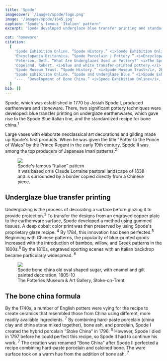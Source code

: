 ```yaml
---
title: 'Spode'
imagecover: '/images/spode/logo.png'
image: '/images/spode/1645.jpg'
caption: "Spode's famous 'Italien' pattern"
excerpt: 'Spode developed underglaze blue transfer printing and standardized the recipe for bone china'

cat: 'homeware'
citation:
  [
    'Spode Exhibition Online. “Spode History.” <i>Spode Exhibition Online</i>, 29 Aug. 2017, <a target="_blank" rel="noopener noreferrer" href="https://spodeceramics.com/history">spodeceramics.com/history</a>. Accessed 12 Mar. 2023.',
    'Encyclopædia Britannica. “Spode Porcelain | Pottery.” <i>Encyclopædia Britannica</i>, 2023, <a target="_blank" rel="noopener noreferrer" href="https://www.britannica.com/art/Spode-porcelain">www.britannica.com/art/Spode-porcelain</a>. Accessed 12 Mar. 2023.',
    'Peterson, Beth. “What Are Underglazes Used in Pottery?” <i>The Spruce Crafts</i>, 2019, <a target="_blank" rel="noopener noreferrer" href="https://www.thesprucecrafts.com/what-are-underglazes-2746191">www.thesprucecrafts.com/what-are-underglazes-2746191</a>. Accessed 12 Mar. 2023.',
    'Copeland, Robert. <i>Blue and white transfer-printed pottery.</i> Vol. 97. Osprey Publishing, 2000.',
    'Spode Museum Trust. “Spode History.” <i>Spode Museum Trust</i>, 2023, <a target="_blank" rel="noopener noreferrer" href="https://spodemuseumtrust.org/history-of-spode.html">spodemuseumtrust.org/history-of-spode.html</a>. Accessed 12 Mar. 2023.',
    'Spode Exhibition Online. “Spode and Underglaze Blue.” <i>Spode Exhibition Online</i>, 4 Aug. 2019, <a target="_blank" rel="noopener noreferrer" href="https://spodeceramics.com/pottery/ceramics/spode-underglaze-blue">spodeceramics.com/pottery/ceramics/spode-underglaze-blue</a>. Accessed 12 Mar. 2023.',
    '---. “Development of Bone China.” <i>Spode Exhibition Online</i>, 4 Aug. 2019, <a target="_blank" rel="noopener noreferrer" href="https://spodeceramics.com/pottery/ceramics/development-bone-china">spodeceramics.com/pottery/ceramics/development-bone-china</a>. Accessed 12 Mar. 2023.',
  ]
bib: []
---
```


<!-- @format -->

Spode, which was established in 1770 by Josiah Spode I, produced earthenware and stoneware. There, two significant pottery techniques were developed: blue transfer printing on underglaze earthenwares, which gave rise to the Spode Blue Italian line, and the standardized recipe for bone china.<sup>1</sup>

Large vases with elaborate neoclassical art decorations and gilding made up Spode's first products. When he was given the title "Potter to the Prince of Wales" by the Prince Regent in the early 19th century, Spode II was among the top producers of Japanese Imari patterns.<sup>2</sup>

<figure className="fig-align-right">
  <img src="/images/spode/1645.jpg" />
  <figcaption>Spode's famous “Italian” pattern</figcaption>
  <figcaption>It was based on a Claude Lorraine pastoral landscape of 1638 and is surrounded by a border copied directly from a Chinese piece.</figcaption>
</figure>

## Underglaze blue transfer printing

Underglazing is the process of decorating a surface before glazing it to provide protection.<sup>3</sup>
To transfer the designs from an engraved copper plate to the earthenware surface, Spode developed a method using gummed tissues. A deep cobalt color print was then preserved by using Spode's proprietary glaze recipe. <sup>4</sup> By 1784, this innovation had been perfected.<sup>5</sup>
Beginning with Chinese patterns, the popularity of blue-printed goods increased with the introduction of bamboo, willow, and Greek patterns in the 1800s.<sup>6</sup> By the 1810s, engraved sporting scenes with an Italian backdrop became particularly widespread. <sup>6</sup>

<figure className="fig-align-left">
  <img src="/images/spode/unnamed.png" />
  <figcaption>Spode bone china old oval shaped sugar, with enamel and gilt painted decoration, 1805-10</figcaption>
  <figcaption>The Potteries Museum & Art Gallery, Stoke-on-Trent</figcaption>
</figure>

## The bone china formula

By the 1740s, a number of English potters were vying for the recipe to create ceramics that resembled those from China using different, more readily available ingredients. <sup>7</sup> By combining hard-paste porcelain (china clay and china stone mixed together), bone ash, and porcelain, Spode I created the hybrid porcelain "Stoke China" in 1796. <sup>5</sup> However, Spode I died in 1797 before he could perfect this recipe, so Spode II had to continue his work. <sup>7</sup>
The creation was renamed "Bone China" after Spode II perfected a recipe combining hard-paste porcelain and calcined bone. The ware surface took on a warm hue from the addition of bone ash. <sup>7</sup>
